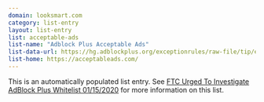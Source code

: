 ```yaml
---
domain: looksmart.com
category: list-entry
layout: list-entry
list: acceptable-ads
list-name: "Adblock Plus Acceptable Ads"
list-data-url: https://hg.adblockplus.org/exceptionrules/raw-file/tip/exceptionrules/exceptionrules.txt
list-home: https://acceptableads.com/
---
```


This is an automatically populated list entry.  See [FTC Urged To Investigate AdBlock Plus Whitelist
01/15/2020](https://www.mediapost.com/publications/article/345686/ftc-urged-to-investigate-adblock-plus-whitelist.html)
for more information on this list.

